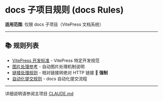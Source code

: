 # docs 子项目规则 (docs Rules)

**适用范围**: 仅限 docs 子项目（VitePress 文档系统）

---

## 📚 规则列表

- [VitePress 开发标准](./vitepress-dev-standards.md) - VitePress 特定开发规范
- [图片处理参考](./image-processing-reference.md) - 自动图片处理机制说明
- [链接处理规则](./link-processing-rules.md) - 相对链接转绝对 HTTP 链接 📜 **强制**
- [自动化提交规则](./auto-commit-rules.md) - docs 自动化提交流程

---

详细说明请参阅主项目 [CLAUDE.md](https://github.com/zhaoheng666/WorldTourCasino/blob/classic_vegas/CLAUDE.md)
